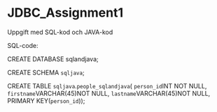 # JDBC_Assignment1
Uppgift med SQL-kod och JAVA-kod

SQL-code:

CREATE DATABASE sqlandjava;

CREATE SCHEMA `sqljava`;

CREATE TABLE `sqljava`.`people_sqlandjava`(
`person_id`INT NOT NULL,
`firstname`VARCHAR(45)NOT NULL,
`lastname`VARCHAR(45)NOT NULL,
PRIMARY KEY(`person_id`));
